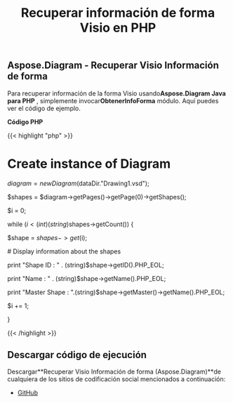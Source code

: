 ﻿---
title: Recuperar información de forma Visio en PHP
type: docs
weight: 70
url: /es/java/retrieve-visio-shape-information-in-php/
---
## **Aspose.Diagram - Recuperar Visio Información de forma**
 Para recuperar información de la forma Visio usando**Aspose.Diagram Java para PHP** , simplemente invocar**ObtenerInfoForma** módulo. Aquí puedes ver el código de ejemplo.

**Código PHP**

{{< highlight "php" >}}

 # Create instance of Diagram

$diagram = new Diagram($dataDir."Drawing1.vsd");

$shapes = $diagram->getPages()->getPage(0)->getShapes();

$i = 0;

while ($i<(int)(string)$shapes->getCount()) {

$shape = $shapes->get($i);

\# Display information about the shapes

print "Shape ID : " . (string)$shape->getID().PHP_EOL;

print "Name : " . (string)$shape->getName().PHP_EOL;

print "Master Shape : ".(string)$shape->getMaster()->getName().PHP_EOL;

$i += 1;

}

{{< /highlight >}}
## **Descargar código de ejecución**
 Descargar**Recuperar Visio Información de forma (Aspose.Diagram)**de cualquiera de los sitios de codificación social mencionados a continuación:

- [GitHub](https://github.com/asposediagram/Aspose.Diagram-for-Java/blob/master/Plugins/Aspose_Diagram_Java_for_PHP/src/aspose/diagram/WorkingwithShapes/GetShapeInfo.php)
